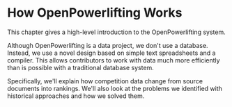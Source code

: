 # How OpenPowerlifting Works

This chapter gives a high-level introduction to the OpenPowerlifting system.

Although OpenPowerlifting is a data project, we don't use a database.
Instead, we use a novel design based on simple text spreadsheets and a compiler.
This allows contributors to work with data much more efficiently than is possible
with a traditional database system.

Specifically, we'll explain how competition data change from source documents into rankings.
We'll also look at the problems we identified with historical approaches and how we solved them.
